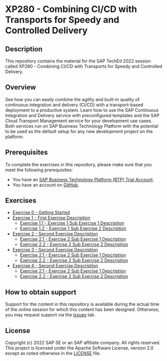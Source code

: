 # XP280 - Combining CI/CD with Transports for Speedy and Controlled Delivery

## Description

This repository contains the material for the SAP TechEd 2022 session called XP280 - Combining CI/CD
with Transports for Speedy and Controlled Delivery.

## Overview

See how you can easily combine the agility and built-in quality of continuous integration and
delivery (CI/CD) with a transport-based deployment to a productive system. Learn how to use the SAP
Continuous Integration and Delivery service with preconfigured templates and the SAP Cloud Transport
Management service for your development use cases. Both services run on SAP Business Technology
Platform with the potential to be used as the default setup for any new development project on the
platform.

## Prerequisites

To complete the exercises in this repository, please make sure that you meet the following prerequisites:

* You have an [SAP Business Technology Platform (BTP) Trial Account](https://www.sap.com/products/technology-platform/trial.html).
* You have an account on [GitHub](https://github.com/signup).

## Exercises

- [Exercise 0 - Getting Started](exercises/ex0/)
- [Exercise 1 - First Exercise Description](exercises/ex1/)
    - [Exercise 1.1 - Exercise 1 Sub Exercise 1 Description](exercises/ex1#exercise-11-sub-exercise-1-description)
    - [Exercise 1.2 - Exercise 1 Sub Exercise 2 Description](exercises/ex1#exercise-12-sub-exercise-2-description)
- [Exercise 2 - Second Exercise Description](exercises/ex2/)
    - [Exercise 2.1 - Exercise 2 Sub Exercise 1 Description](exercises/ex2#exercise-21-sub-exercise-1-description)
    - [Exercise 2.2 - Exercise 2 Sub Exercise 2 Description](exercises/ex2#exercise-22-sub-exercise-2-description)
- [Exercise 3 - Second Exercise Description](exercises/ex3/)
    - [Exercise 2.1 - Exercise 2 Sub Exercise 1 Description](exercises/ex3#exercise-21-sub-exercise-1-description)
    - [Exercise 2.2 - Exercise 2 Sub Exercise 2 Description](exercises/ex3#exercise-22-sub-exercise-2-description)
- [Exercise 4 - Second Exercise Description](exercises/ex4/)
    - [Exercise 2.1 - Exercise 2 Sub Exercise 1 Description](exercises/ex4#exercise-21-sub-exercise-1-description)
    - [Exercise 2.2 - Exercise 2 Sub Exercise 2 Description](exercises/ex4#exercise-22-sub-exercise-2-description)

## How to obtain support

Support for the content in this repository is available during the actual time of the online session
for which this content has been designed. Otherwise, you may request support via
the [Issues](../../issues) tab.

## License

Copyright (c) 2022 SAP SE or an SAP affiliate company. All rights reserved. This project is licensed
under the Apache Software License, version 2.0 except as noted otherwise in
the [LICENSE](LICENSES/Apache-2.0.txt) file.
